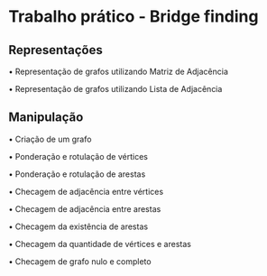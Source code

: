 # Trabalho prático - Bridge finding

<h2>Representações</h2>

• Representação de grafos utilizando Matriz de Adjacência

• Representação de grafos utilizando Lista de Adjacência


<h2>Manipulação</h2>


• Criação de um grafo

• Ponderação e rotulação de vértices

• Ponderação e rotulação de arestas

• Checagem de adjacência entre vértices

• Checagem de adjacência entre arestas

• Checagem da existência de arestas

• Checagem da quantidade de vértices e arestas

• Checagem de grafo nulo e completo
